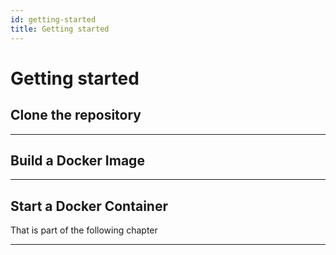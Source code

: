 ```yaml
---
id: getting-started
title: Getting started
---
```


# Getting started



## Clone the repository

---
## Build a Docker Image


---

## Start a Docker Container

That is part of the following chapter

---